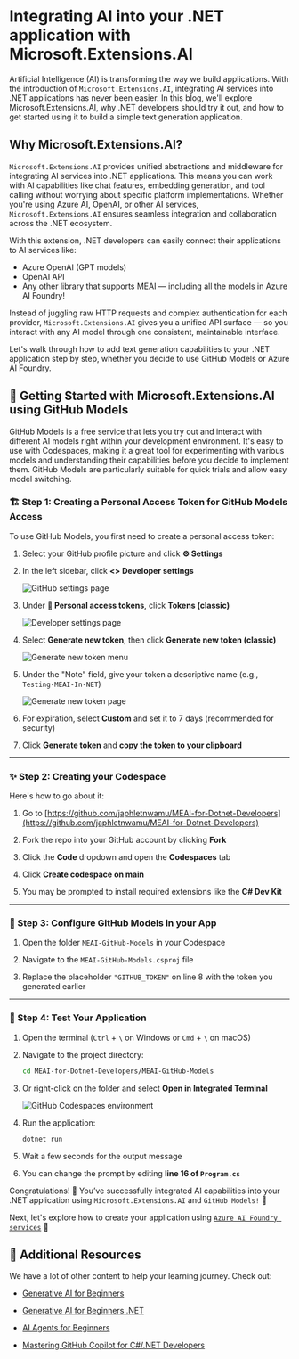 # Integrating AI into your .NET application with Microsoft.Extensions.AI

Artificial Intelligence (AI) is transforming the way we build applications. With the introduction of `Microsoft.Extensions.AI`, integrating AI services into .NET applications has never been easier. In this blog, we'll explore Microsoft.Extensions.AI, why .NET developers should try it out, and how to get started using it to build a simple text generation application.


##  Why Microsoft.Extensions.AI?
`Microsoft.Extensions.AI` provides unified abstractions and middleware for integrating AI services into .NET applications. This means you can work with AI capabilities like chat features, embedding generation, and tool calling without worrying about specific platform implementations. Whether you're using Azure AI, OpenAI, or other AI services, `Microsoft.Extensions.AI` ensures seamless integration and collaboration across the .NET ecosystem.

With this extension, .NET developers can easily connect their applications to AI services like:

- Azure OpenAI (GPT models)
- OpenAI API
- Any other library that supports MEAI — including all the models in Azure AI Foundry!

Instead of juggling raw HTTP requests and complex authentication for each provider, `Microsoft.Extensions.AI` gives you a unified API surface — so you interact with any AI model through one consistent, maintainable interface.

Let's walk through how to add text generation capabilities to your .NET application step by step, whether you decide to use GitHub Models or Azure AI Foundry.

## 🌱 Getting Started with Microsoft.Extensions.AI using GitHub Models
GitHub Models is a free service that lets you try out and interact with different AI models right within your development environment. It's easy to use with Codespaces, making it a great tool for experimenting with various models and understanding their capabilities before you decide to implement them. GitHub Models are particularly suitable for quick trials and allow easy model switching.


### 🏗️ Step 1: Creating a Personal Access Token for GitHub Models Access

To use GitHub Models, you first need to create a personal access token:

1. Select your GitHub profile picture and click **⚙️ Settings**

2. In the left sidebar, click **<> Developer settings**

    ![GitHub settings page](/MEAI-GitHub-Models/images/github-settings.png)

3. Under **🔑 Personal access tokens**, click **Tokens (classic)**

    ![Developer settings page](/MEAI-GitHub-Models/images/developer-settings.png)

4. Select **Generate new token**, then click **Generate new token (classic)**

    ![Generate new token menu](/MEAI-GitHub-Models/images/generate-new-token-menu.png)

5. Under the "Note" field, give your token a descriptive name (e.g., `Testing-MEAI-In-NET`)

    ![Generate new token page](/MEAI-GitHub-Models/images/generate-new-token-page.png)

6. For expiration, select **Custom** and set it to 7 days (recommended for security)

7. Click **Generate token** and **copy the token to your clipboard**

---

### ✨ Step 2: Creating your Codespace

Here's how to go about it:

1. Go to [https://github.com/japhletnwamu/MEAI-for-Dotnet-Developers](https://github.com/japhletnwamu/MEAI-for-Dotnet-Developers)

2. Fork the repo into your GitHub account by clicking **Fork**

3. Click the **Code** dropdown and open the **Codespaces** tab

4. Click **Create codespace on main**

5. You may be prompted to install required extensions like the **C# Dev Kit**

---

### 🔧 Step 3: Configure GitHub Models in your App

1. Open the folder `MEAI-GitHub-Models` in your Codespace

2. Navigate to the `MEAI-GitHub-Models.csproj` file

3. Replace the placeholder `"GITHUB_TOKEN"` on line 8 with the token you generated earlier

---

### 💬 Step 4: Test Your Application

1. Open the terminal (`Ctrl` + `\` on Windows or `Cmd` + `\` on macOS)

2. Navigate to the project directory:
    ```bash
    cd MEAI-for-Dotnet-Developers/MEAI-GitHub-Models
    ```

3. Or right-click on the folder and select **Open in Integrated Terminal**

    ![GitHub Codespaces environment](/MEAI-GitHub-Models/images/github-codespace-page.png)

4. Run the application:
    ```bash
    dotnet run
    ```

5. Wait a few seconds for the output message

6. You can change the prompt by editing **line 16 of `Program.cs`**

Congratulations! 🎉 You’ve successfully integrated AI capabilities into your .NET application using `Microsoft.Extensions.AI` and `GitHub Models!` 🚀

Next, let's explore how to create your application using [`Azure AI Foundry services`](https://github.com/japhletnwamu/MEAI-for-Dotnet-Developers/blob/main/MEAI-Azure-OpenAI/README.md) 🚀

## 🎒 Additional Resources

We have a lot of other content to help your learning journey. Check out:

- [Generative AI for Beginners](https://aka.ms/buildgenai)

- [Generative AI for Beginners .NET](https://aka.ms/genai.net)

- [AI Agents for Beginners](https://aka.ms/buildaiagents)

- [Mastering GitHub Copilot for C#/.NET Developers](https://aka.ms/github-copilot.net)